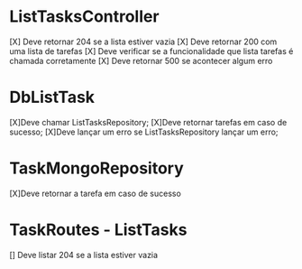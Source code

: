 # ListTasksController

[X] Deve retornar 204 se a lista estiver vazia
[X] Deve retornar 200 com uma lista de tarefas
[X] Deve verificar se a funcionalidade que lista tarefas é chamada corretamente
[X] Deve retornar 500 se acontecer algum erro

# DbListTask

[X]Deve chamar ListTasksRepository;
[X]Deve retornar tarefas em caso de sucesso;
[X]Deve lançar um erro se ListTasksRepository lançar um erro;

# TaskMongoRepository

[X]Deve retornar a tarefa em caso de sucesso

# TaskRoutes - ListTasks

[] Deve listar 204 se a lista estiver vazia
